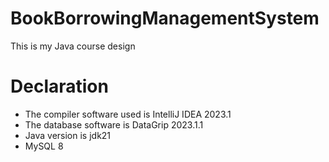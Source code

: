 # BookBorrowingManagementSystem
This is my Java course design
# Declaration
- The compiler software used is IntelliJ IDEA 2023.1
- The database software is DataGrip 2023.1.1
- Java version is jdk21
- MySQL 8
